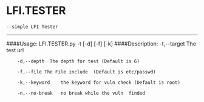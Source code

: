 # LFI.TESTER
	--simple LFI Tester
---

####Usage:
	LFI.TESTER.py -t [-d] [-f] [-k]
####Description:
		-t,--target The test url

		-d,--depth 	The depth for test (Default is 6)	

		-f,--file The File include  (Default is etc/passwd)

		-k,--keyword	the keyword for vuln check (Default is root)

		-n,--no-break	no break while the vuln  finded

